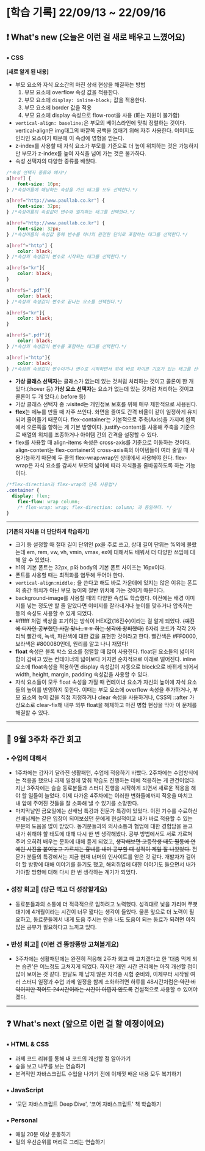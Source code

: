 # [학습 기록] 22/09/13 ~ 22/09/16

## ❗ What's new (오늘은 이런 걸 새로 배우고 느꼈어요)

### ▪ CSS

**[새로 알게 된 내용]**
- 부모 요소와 자식 요소간의 마진 상쇄 현상을 해결하는 방법
    1. 부모 요소에 overflow 속성 값을 적용한다.
    2. 부모 요소에 `display: inline-block;` 값을 적용한다.
    3. 부모 요소에 border 값을 적용
    4. 부모 요소에 display 속성으로 flow-root을 사용 (IE는 지원이 불가함)
- `vertical-align: baseline;`은 부모의 베이스라인에 맞춰 정렬하는 것이다. vertical-align은 img태그의 바깥쪽 공백을 없애기 위해 자주 사용한다. 이미지도 인라인 요소이기 때문에 이 속성에 영형을 받는다.
- z-index를 사용할 때 자식 요소가 부모를 기준으로 더 높이 위치하는 것은 가능하지만 부모가 z-index를 높여 자식을 넘어 가는 것은 불가하다.
- 속성 선택자의 다양한 종류를 배웠다.
```css
/*속성 선택자 종류와 예시*/
a[href] {
	font-size: 10px;
} /*속성이름에 해당하는 속성을 가진 태그를 모두 선택한다.*/

a[href="http://www.paullab.co.kr"] {
    font-size: 32px;
} /*속성이름의 속성값이 변수와 일치하는 태그를 선택한다.*/

a[href="http://www.paullab.co.kr"] {
    font-size: 32px;
} /*속성이름의 속성값 중에 변수를 하나의 완전한 단어로 포함하는 태그를 선택한다.*/

a[href^="http"] {
    color: black;
} /*속성의 속성값이 변수로 시작되는 태그를 선택한다.*/

a[href$="kr"]{
    color: black;
}

a[href$=".pdf"]{
    color: black;
} /*속성의 속성값이 변수로 끝나는 요소를 선택한다.*/

a[href$="kr"]{
    color: black;
}

a[href$=".pdf"]{
    color: black;
} /*속성의 속성값이 변수를 포함하는 태그를 선택한다.*/

a[href|="http"]{
    color: black;
} /*속성의 속성값이 변수이거나 변수로 시작하면서 뒤에 바로 하이픈 기호가 있는 태그를 선택한다.*/
```
- **가상 클래스 선택자**는 클래스가 없는데 있는 것처럼 처리하는 것이고 콜론이 한 개 있다.(:hover 등) **가상 요소 선택자**는 요소가 없는데 있는 것처럼 처리하는 것이고 콜론이 두 개 있다.(::before 등)
- 가상 클래스 선택자 중 :visited는 개인정보 보호를 위해 매우 제한적으로 사용된다.
- **flex**는 메뉴를 만들 때 자주 쓰인다. 화면을 줄여도 간격 비율이 같이 일정하게 유지되며 줄어들기 때문이다. flex-container는 기본적으로 주축(Axis)을 가지며 왼쪽에서 오른쪽을 향하는 게 기본 방향이다. justify-content를 사용해 주축을 기준으로 배열의 위치를 조종하거나 아이템 간의 간격을 설정할 수 있다. 
- flex를 사용할 때 align-items 속성은 cross-axis를 기준으로 이동하는 것이다. align-content는 flex-container의 cross-axis축의 아이템들이 여러 줄일 때 사용가능하기 때문에 두 줄의 flex-wrap:wrap인 상태에서 사용해야 한다. flex-wrap은 자식 요소를 감싸서 부모의 넓이에 따라 자식들을 줄바꿈하도록 하는 기능이다. 
```css
/*flex-direction과 flex-wrap의 단축 사용법*/
.container {
  display: flex;
	flex-flow: wrap column; 
	/* flex-wrap: wrap; flex-direction: column; 과 동일하다. */
}
```

---

**[기존의 지식을 더 단단하게 학습하기]**
- 크기 등 설정할 때 절대 길이 단위인 px을 주로 쓰고, 상대 길이 단위는 %외에 몰랐는데 em, rem, vw, vh, vmin, vmax, ex에 대해서도 배워서 더 다양한 쓰임에 대해 알 수 있었다.
- h1의 기본 폰트는 32px, p와 body의 기본 폰트 사이즈는 16px이다.
- 폰트를 사용할 때는 최적화를 염두해 두어야 한다.
- `vertical-align:middle;` 을 쓴다고 해도 바로 가운데에 있지는 않은 이유는 폰트의 중간 위치가 아닌 부모 높이의 절반 위치에 가는 것이기 때문이다.
- background-image를 사용할 때의 다양한 속성도 학습했다. 이전에는 배경 이미지를 넣는 정도만 할 줄 알았다면 이미지를 잘라내거나 높이를 맞추거나 압축하는 등의 속성도 사용할 수 있게 되었다. 
- #ffffff 처럼 색상을 표기하는 방식이 HEX값(16진수)이라는 걸 알게 되었다. ~~(예전에 디자인 공부했던 사람 맞나..ㅎㅎ 하는 생각에 창피했다)~~  6자리 코드가 각각 2자리씩 빨간색, 녹색, 파란색에 대한 값을 표현한 것이라고 한다. 빨간색은 #FF0000, 보라색은 #800080인데, 원리를 알고 나니 재밌다!  
- **float** 속성은 블록 박스 요소를 정렬할 때 많이 사용한다. float된 요소들의 넓이의 합이 감싸고 있는 컨테이너의 넓이보다 커지면 순차적으로 아래로 떨어진다. inline요소에 float속성을 적용하면 display 속성값이 자동으로 block으로 바뀌게 되어서 width, height, margin, padding 속성값을 사용할 수 있다. 
- 자식 요소들이 모두 float 속성을 가질 때 컨테이너 요소가 자신의 높이에 자식 요소들의 높이를 반영하지 못한다. 이때는 부모 요소에 overflow 속성을 추가하거나, 부모 요소의 높이 값을 직접 지정하거나 clear 속성을 사용하거나, CSS의 ::after 가상요소로 clear-fix해 내부 외부 float을 해제하고 마진 병합 현상을 막아 이 문제를 해결할 수 있다.

---

## 💬 9월 3주차 주간 회고

### ▪ 수업에 대해서

- 1주차에는 갑자기 달라진 생활패턴, 수업에 적응하기 바빴다. 2주차에는 수업방식에는 적응을 했으나 과제 일정에 맞춰 학습도 진행하는 데에 적응하는 게 관건이었다. 지난 3주차에는 슬슬 동료분들과 스터디 진행을 시작하게 되면서 새로운 적응을 해야 할 일들이 늘었다. 이제 다가온 4주차에는 이러한 변화들에까지 적응을 마치고 내 앞에 주어진 것들을 잘 소화해 낼 수 있기를 소망한다. 
- 마지막날인 금요일에는 선배님 특강과 전문가 특강이 있었다. 이전 기수를 수료하신 선배님께는 같은 입장이 되어보셨던 분에게 현실적이고 내가 바로 적용할 수 있는 부분의 도움을 많이 받았다. 동기분들과의 의사소통과 협업에 대한 경험담을 듣고 내가 취해야 할 태도에 대해 다시 한 번 생각해봤다. 공부 방법에서도 서로 가르쳐 주며 오히려 배우는 문화에 대해 듣게 되었고, ~~생각해보면 고등학생 때도 필통에 연예인 사진을 붙여놓고 가르치는 흉내를 내며 공부할 때 성적이 제일 잘 나왔었다.~~ 전문가 분들의 특강에서는 지금 현재 너머의 인사이트를 얻은 것 같다. 개발자가 걸어야 할 방향에 대해 이야기를 듣기도 했고, 해외취업에 대한 이야기도 들으면서 내가 가야할 방향에 대해 다시 한 번 생각하는 계기가 되었다.

### ▪ 성장 회고🥕 (당근 먹고 더 성장할게요)

- 동료분들과의 소통에 더 적극적으로 임하려고 노력했다. 성격대로 낯을 가리며 쭈뼛대기에 4개월이라는 시간이 너무 짧다는 생각이 들었다. 물론 앞으로 더 노력이 필요하고, 동료분들께서 내게 도움 주시는 만큼 나도 도움이 되는 동료가 되려면 아직 많은 공부가 필요하다고 느끼고 있다. 

### ▪ 반성 회고🔨 (이런 건 뚱땅뚱땅 고쳐볼게요)

- 3주차에는 생활패턴에는 완전히 적응해 2주차 회고 때 고치겠다고 한 '대충 먹게 되는 습관'은 어느정도 고쳐지게 되었다. 하지만 개인 시간 관리에는 아직 개선할 점이 많이 보이는 것 같다. 한달도 채 남지 않은 자격증 시험 준비와, 이제부터 시작될 여러 스터디 일정과 수업 과제 일정을 함께 소화하려면 하루를 48시간처럼~~은 약간 비약이지만 적어도 24시간이라는 시간이 아깝지 않도록~~ 건설적으로 사용할 수 있어야겠다.

---

## ❓ What's next (앞으로 이런 걸 할 예정이에요)

### ▪ HTML & CSS

- 과제 코드 리뷰를 통해 내 코드의 개선할 점 알아가기
- 숲을 보고 나무를 보는 연습하기
- 본격적인 자바스크립트 수업을 나가기 전에 이제껏 배운 내용 모두 복기하기

### ▪ JavaScript

- '모던 자바스크립트 Deep Dive', '코어 자바스크립트' 책 학습하기 

### ▪ Personal

- 매일 20분 이상 운동하기
- 일의 우선순위를 머리로 그리는 연습하기
